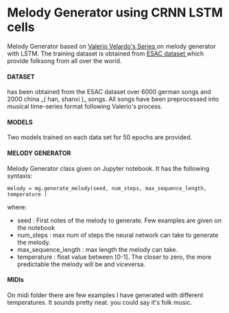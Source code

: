 # Melody Generator using CRNN LSTM cells 

Melody Generator based on <a href="https://www.youtube.com/watch?v=FLr0r-QhqH0&list=PL-wATfeyAMNr0KMutwtbeDCmpwvtul-Xz"> Valerio Velardo's Series </a> on melody generator with LSTM.
The training dataset is obtained from <a href="http://www.esac-data.org/"> ESAC dataset </a> which provide folksong from all over the world.


<h4> DATASET </h4>
has been obtained from the ESAC dataset over 6000 german songs and 2000 china _( han, shanxi )_ songs. All songs have been preprocessed into musical time-series format following Valerio's process.

<h4> MODELS </h4>
Two models trained on each data set for 50 epochs are provided.

<h4> MELODY GENERATOR </h4>
Melody Generator class given on Jupyter notebook.  It has the following syntaxis: <br>

```
melody = mg.generate_melody(seed, num_steps, max_sequence_length, temperature )
```
where:
* seed : First notes of the melody to generate. Few examples are given on the notebook
* num_steps : max num of steps the neural network can take to generate the melody.
* max_sequence_length : max length the melody can take.
* temperature : float value between [0-1]. The closer to zero, the more predictable the melody will be and viceversa.

<h4> MIDIs </h4>
On midi folder there are few examples I have generated with different temperatures. It sounds pretty neat. you could say it's folk music.
